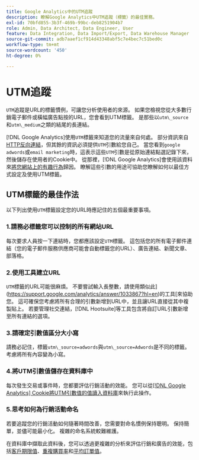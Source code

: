 ```yaml
---
title: Google Analytics中的UTM追蹤
description: 瞭解Google Analytics中UTM追蹤（標籤）的最佳實務。
exl-id: 70bfd855-3b3f-469b-99bc-deb8251904b7
role: Admin, Data Architect, Data Engineer, User
feature: Data Integration, Data Import/Export, Data Warehouse Manager
source-git-commit: adb7aaef1cf914d43348abf5c7e4bec7c51bed0c
workflow-type: tm+mt
source-wordcount: '450'
ht-degree: 0%

---
```


# UTM追蹤

`UTM`追蹤是URL的標籤慣例，可讓您分析使用者的來源。 如果您檢視您從大多數行銷電子郵件或橫幅廣告點按的URL，您會看到UTM標籤。 是那些以`utm\_source`和`utm\_medium`之類的結尾的長連結。

[!DNL Google Analytics]使用`UTM`標籤來知道您的流量來自何處。 部分資訊來自[HTTP反向連結](https://en.wikipedia.org/wiki/HTTP_referer)，但其餘的資訊必須提供`UTM`引數給您自己。 當您看到`google adwords`或`email marketing`時，這表示這些`UTM`引數是從原始連結點選記錄下來，然後儲存在使用者的Cookie中。 從那裡，[!DNL Google Analytics]會使用該資料來[將您網站上的有趣行為](../data-analyst/analysis/google-track-user-acq.md)歸因。 瞭解這些引數的用途可協助您瞭解如何以最佳方式設定及使用UTM標籤。

## UTM標籤的最佳作法

以下列出使用`UTM`標籤設定您的URL時應記住的五個最重要事項。

### 1.請務必標籤您可以控制的所有網站URL

每次要求人員按一下連結時，您都應該設定`UTM`標籤。 這包括您的所有電子郵件連結（您的電子郵件服務供應商可能會自動標籤您的URL）、廣告連結、新聞文章、部落格。

### 2.使用工具建立URL

`UTM`標籤的URL可能很麻煩。 不要嘗試輸入長整數，請使用類似此](https://support.google.com/analytics/answer/1033867?hl=en)的工具[來協助您。 這可確保您考慮將所有合理的引數新增到URL中，並且讓URL直接從其中複製貼上。 若要管理社交連結，[!DNL Hootsuite]等工具包含將自訂URL引數新增至所有連結的選項。

### 3.請確定引數值區分大小寫

請務必記住，標籤`utm\_source=adwords`與`utm\_source=Adwords`是不同的標籤。 考慮將所有內容變為小寫。

### 4.將UTM引數值儲存在資料庫中

每次發生交易或事件時，您都要評估行銷活動的效能。 您可以從[[!DNL Google Analytics] Cookie將UTM引數值的值讀入資料庫](../data-analyst/analysis/google-track-user-acq.md)來執行此操作。

### 5.思考如何為行銷活動命名

若要追蹤您的行銷活動如何隨著時間改善，您需要對命名慣例保持聰明。 保持簡單，並儘可能最小化。 複雜的命名系統較難維護。

在資料庫中擷取此資料後，您可以透過更複雜的分析來評估行銷和廣告的效能，包括[客戶期限值](../data-analyst/analysis/ess-expected-ltv.md)、[重複購買率](../data-analyst/analysis/repurchase-behavior.md)和[平均訂單值](../data-analyst/analysis/basic-analytics.md)。
